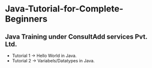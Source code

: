 # Java-Tutorial-for-Complete-Beginners

## Java Training under ConsultAdd services Pvt. Ltd.
- Tutorial 1 -> Hello World in Java.
- Tutorial 2 -> Variabels/Datatypes in Java.
